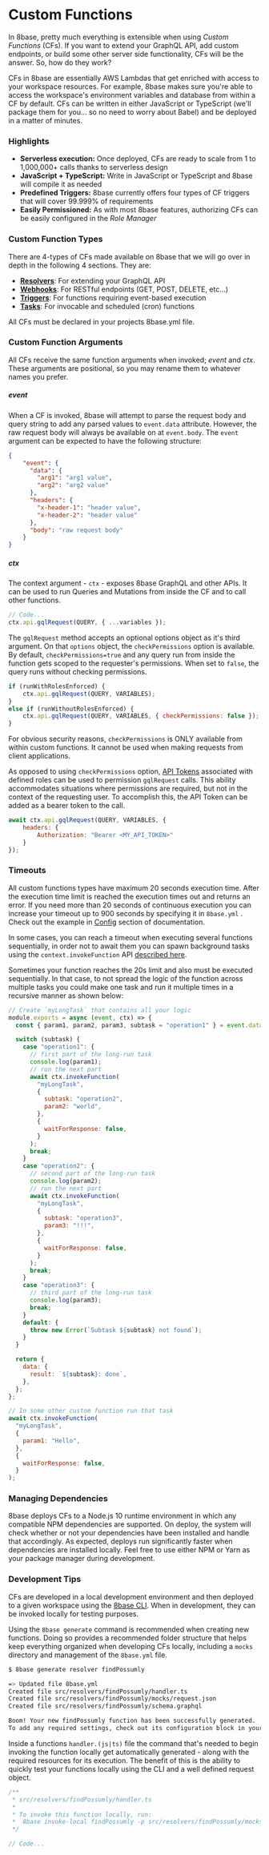 # Custom Functions
In 8base, pretty much everything is extensible when using *Custom Functions* (CFs). If you want to extend your GraphQL API, add custom endpoints, or build some other server side functionality, CFs will be the answer. So, how do they work?

CFs in 8base are essentially AWS Lambdas that get enriched with access to your workspace resources. For example, 8base makes sure you're able to access the workspace's environment variables and database from within a CF by default. CFs can be written in either JavaScript or TypeScript (we'll package them for you... so no need to worry about Babel) and be deployed in a matter of minutes.

### Highlights
* **Serverless execution:** Once deployed, CFs are ready to scale from 1 to 1,000,000+ calls thanks to serverless design
* **JavaScript + TypeScript:** Write in JavaScript or TypeScript and 8base will compile it as needed
* **Predefined Triggers:** 8base currently offers four types of CF triggers that will cover 99.999% of requirements
* **Easily Permissioned:** As with most 8base features, authorizing CFs can be easily configured in the *Role Manager*

### Custom Function Types
There are 4-types of CFs made available on 8base that we will go over in depth in the following 4 sections. They are:

* **[Resolvers](/docs/8base-console/custom-functions/resolvers)**: For extending your GraphQL API
* **[Webhooks](/docs/8base-console/custom-functions/webhooks)**: For RESTful endpoints (GET, POST, DELETE, etc...)
* **[Triggers](/docs/8base-console/custom-functions/triggers)**: For functions requiring event-based execution
* **[Tasks](/docs/8base-console/custom-functions/tasks)**: For invocable and scheduled (cron) functions

All CFs must be declared in your projects 8base.yml file.

### Custom Function Arguments
All CFs receive the same function arguments when invoked; *event* and *ctx*. These arguments are positional, so you may rename them to whatever names you prefer.

##### event
When a CF is invoked, 8base will attempt to parse the request body and query string to add any parsed values to `event.data` attribute. However, the raw request body will always be available on at `event.body`. The `event` argument can be expected to have the following structure:

```json
{
	"event": {
	  "data": {
	    "arg1": "arg1 value",
	    "arg2": "arg2 value"
	  },
	  "headers": {
	    "x-header-1": "header value",
	    "x-header-2": "header value"
	  },
	  "body": "raw request body"
	}
}
```
##### ctx
The context argument - `ctx` - exposes 8base GraphQL and other APIs. It can be used to run Queries and Mutations from inside the CF and to call other functions.

```javascript
// Code...
ctx.api.gqlRequest(QUERY, { ...variables });
```

The `gqlRequest` method accepts an optional options object as it's third argument. On that `options` object, the `checkPermissions` option is available. By default, `checkPermissions=true` and any query run from inside the function gets scoped to the requester's permissions. When set to `false`, the query runs without checking permissions.

```javascript
if (runWithRolesEnforced) {
	ctx.api.gqlRequest(QUERY, VARIABLES);
} 
else if (runWithoutRolesEnforced) {
	ctx.api.gqlRequest(QUERY, VARIABLES, { checkPermissions: false });
}
```

For obvious security reasons, `checkPermissions` is ONLY available from within custom functions. It cannot be used when making requests from client applications.

As opposed to using `checkPermissions` option, [API Tokens](/docs/8base-console/roles-and-permissions#api-tokens) associated with defined roles can be used to permission `gqlRequest` calls. This ability accommodates situations where permissions are required, but not in the context of the requesting user. To accomplish this, the API Token can be added as a bearer token to the call.

```javascript
await ctx.api.gqlRequest(QUERY, VARIABLES, { 
	headers: {
		Authorization: "Bearer <MY_API_TOKEN>"
	}
});
```

### Timeouts
All custom functions types have maximum 20 seconds execution time. After the execution time limit is reached the execution times out and returns an error.
If you need more than 20 seconds of continuous execution you can increase your timeout up to 900 seconds by specifying it in `8base.yml` . Check out the example in [Config](/docs/development-tools/dev-env/8base-yml) section of documentation.

In some cases, you can reach a timeout when executing several functions sequentially, in order not to await them you can spawn background tasks using the `context.invokeFunction` API [described here](/docs/8base-console/custom-functions/tasks).

Sometimes your function reaches the 20s limit and also must be executed sequentially. In that case, to not spread the logic of the function across multiple tasks you could make one task and run it multiple times in a recursive manner as shown below:
```javascript
// Create `myLongTask` that contains all your logic
module.exports = async (event, ctx) => {
  const { param1, param2, param3, subtask = "operation1" } = event.data;

  switch (subtask) {
    case "operation1": {
      // first part of the long-run task
      console.log(param1);
      // run the next part
      await ctx.invokeFunction(
        "myLongTask",
        {
          subtask: "operation2",
          param2: "world",
        },
        {
          waitForResponse: false,
        }
      );
      break;
    }
    case "operation2": {
      // second part of the long-run task
      console.log(param2);
      // run the next part
      await ctx.invokeFunction(
        "myLongTask",
        {
          subtask: "operation3",
          param3: "!!!",
        },
        {
          waitForResponse: false,
        }
      );
      break;
    }
    case "operation3": {
      // third part of the long-run task
      console.log(param3);
      break;
    }
    default: {
      throw new Error(`Subtask ${subtask} not found`);
    }
  }

  return {
    data: {
      result: `${subtask}: done`,
    },
  };
};

// In some other custom function run that task
await ctx.invokeFunction(
  "myLongTask",
  {
    param1: "Hello",
  },
  {
    waitForResponse: false,
  }
);
```

### Managing Dependencies
8base deploys CFs to a Node.js 10 runtime environment in which any compatible NPM dependencies are supported. On deploy, the system will check whether or not your dependencies have been installed and handle that accordingly. As expected, deploys run significantly faster when dependencies are installed locally. Feel free to use either NPM or Yarn as your package manager during development.

### Development Tips
CFs are developed in a local development environment and then deployed to a given workspace using the [8base CLI](/docs/development-tools/cli). When in development, they can be invoked locally for testing purposes. 

Using the `8base generate` command is recommended when creating new functions. Doing so provides a recommended folder structure that helps keep everything organized when developing CFs locally, including a `mocks` directory and management of the `8base.yml` file.

```bash
$ 8base generate resolver findPossumly

=> Updated file 8base.yml
Created file src/resolvers/findPossumly/handler.ts
Created file src/resolvers/findPossumly/mocks/request.json
Created file src/resolvers/findPossumly/schema.graphql

Boom! Your new findPossumly function has been successfully generated. 
To add any required settings, check out its configuration block in your projects 8base.yml file.
```

Inside a functions `handler.(js|ts)` file the command that's needed to begin invoking the function locally get automatically generated - along with the required resources for its execution. The benefit of this is the ability to quickly test your functions locally using the CLI and a well defined request object.

```javascript
/**
 * src/resolvers/findPossumly/handler.ts
 * 
 * To invoke this function locally, run:
 *  8base invoke-local findPossumly -p src/resolvers/findPossumly/mocks/request.json
 */

// Code...
```
